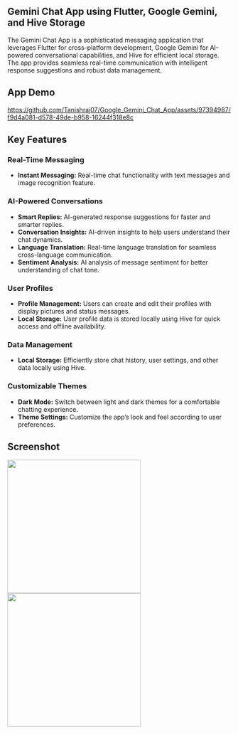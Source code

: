 ## Gemini Chat App using Flutter, Google Gemini, and Hive Storage

The Gemini Chat App is a sophisticated messaging application that leverages Flutter for cross-platform development, Google Gemini for AI-powered conversational capabilities, and Hive for efficient local storage. The app provides seamless real-time communication with intelligent response suggestions and robust data management.
## App Demo

https://github.com/Tanishraj07/Google_Gemini_Chat_App/assets/97394987/f9d4a081-d578-49de-b958-16244f318e8c

## Key Features

### Real-Time Messaging
- **Instant Messaging:** Real-time chat functionality with text messages and image recognition feature.


### AI-Powered Conversations
- **Smart Replies:** AI-generated response suggestions for faster and smarter replies.
- **Conversation Insights:** AI-driven insights to help users understand their chat dynamics.
- **Language Translation:** Real-time language translation for seamless cross-language communication.
- **Sentiment Analysis:** AI analysis of message sentiment for better understanding of chat tone.

### User Profiles
- **Profile Management:** Users can create and edit their profiles with display pictures and status messages.
- **Local Storage:** User profile data is stored locally using Hive for quick access and offline availability.


### Data Management
- **Local Storage:** Efficiently store chat history, user settings, and other data locally using Hive.

### Customizable Themes
- **Dark Mode:** Switch between light and dark themes for a comfortable chatting experience.
- **Theme Settings:** Customize the app’s look and feel according to user preferences.

## Screenshot

<img src="https://github.com/Tanishraj07/Google_Gemini_Chat_App/assets/97394987/369c61c3-ffce-4a50-8ad2-fe6d1a0c2958"  width="300" />
<img src="https://github.com/Tanishraj07/Google_Gemini_Chat_App/assets/97394987/d9b39e1a-003c-4c98-a6fa-90d22ac625d2"  width="300" />


 


